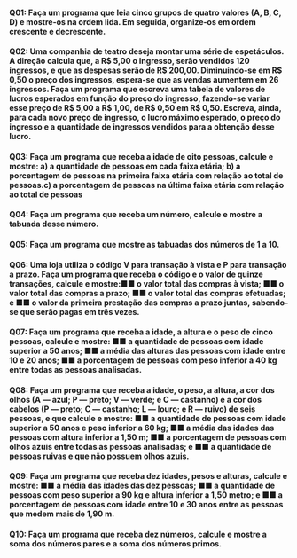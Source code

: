 #### Q01: Faça um programa que leia cinco grupos de quatro valores (A, B, C, D) e mostre-os na ordem lida. Em seguida, organize-os em ordem crescente e decrescente.
#### Q02: Uma companhia de teatro deseja montar uma série de espetáculos. A direção calcula que, a R$ 5,00 o ingresso, serão vendidos 120 ingressos, e que as despesas serão de R$ 200,00. Diminuindo-se em R$ 0,50 o preço dos ingressos, espera-se que as vendas aumentem em 26 ingressos. Faça um programa que escreva uma tabela de valores de lucros esperados em função do preço do ingresso, fazendo-se variar esse preço de R$ 5,00 a R$ 1,00, de R$ 0,50 em R$ 0,50. Escreva, ainda, para cada novo preço de ingresso, o lucro máximo esperado, o preço do ingresso e a quantidade de ingressos vendidos para a obtenção desse lucro.
#### Q03: Faça um programa que receba a idade de oito pessoas, calcule e mostre: a) a quantidade de pessoas em cada faixa etária; b) a porcentagem de pessoas na primeira faixa etária com relação ao total de pessoas.c) a porcentagem de pessoas na última faixa etária com relação ao total de pessoas
#### Q04: Faça um programa que receba um número, calcule e mostre a tabuada desse número.
#### Q05: Faça um programa que mostre as tabuadas dos números de 1 a 10.
#### Q06: Uma loja utiliza o código V para transação à vista e P para transação a prazo. Faça um programa que receba o código e o valor de quinze transações, calcule e mostre:■■ o valor total das compras à vista; ■■ o valor total das compras a prazo; ■■ o valor total das compras efetuadas; e ■■ o valor da primeira prestação das compras a prazo juntas, sabendo-se que serão pagas em três vezes.
#### Q07: Faça um programa que receba a idade, a altura e o peso de cinco pessoas, calcule e mostre: ■■ a quantidade de pessoas com idade superior a 50 anos; ■■ a média das alturas das pessoas com idade entre 10 e 20 anos; ■■ a porcentagem de pessoas com peso inferior a 40 kg entre todas as pessoas analisadas.
#### Q08: Faça um programa que receba a idade, o peso, a altura, a cor dos olhos (A — azul; P — preto; V — verde; e C — castanho) e a cor dos cabelos (P — preto; C — castanho; L — louro; e R — ruivo) de seis pessoas, e que calcule e mostre: ■■ a quantidade de pessoas com idade superior a 50 anos e peso inferior a 60 kg; ■■ a média das idades das pessoas com altura inferior a 1,50 m; ■■ a porcentagem de pessoas com olhos azuis entre todas as pessoas analisadas; e ■■ a quantidade de pessoas ruivas e que não possuem olhos azuis.
#### Q09: Faça um programa que receba dez idades, pesos e alturas, calcule e mostre: ■■ a média das idades das dez pessoas; ■■ a quantidade de pessoas com peso superior a 90 kg e altura inferior a 1,50 metro; e ■■ a porcentagem de pessoas com idade entre 10 e 30 anos entre as pessoas que medem mais de 1,90 m.
#### Q10: Faça um programa que receba dez números, calcule e mostre a soma dos números pares e a soma dos números primos. 
